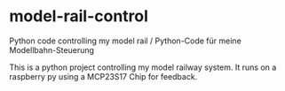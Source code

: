 model-rail-control
==================

Python code controlling my model rail / Python-Code für meine Modellbahn-Steuerung

This is a python project controlling my model railway system.
It runs on a raspberry py using a MCP23S17 Chip for feedback.
